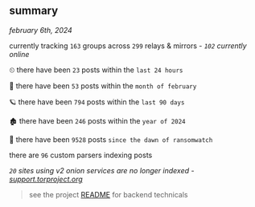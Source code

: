 
## summary
_february 6th, 2024_

currently tracking `163` groups across `299` relays & mirrors - _`102` currently online_

⏲ there have been `23` posts within the `last 24 hours`

🦈 there have been `53` posts within the `month of february`

🪐 there have been `794` posts within the `last 90 days`

🏚 there have been `246` posts within the `year of 2024`

🦕 there have been `9528` posts `since the dawn of ransomwatch`

there are `96` custom parsers indexing posts

_`20` sites using v2 onion services are no longer indexed - [support.torproject.org](https://support.torproject.org/onionservices/v2-deprecation/)_

> see the project [README](https://github.com/joshhighet/ransomwatch#ransomwatch--) for backend technicals
